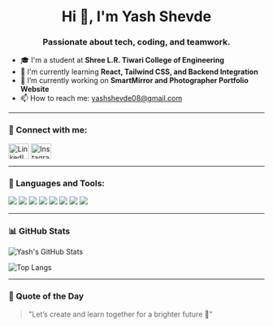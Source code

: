 <h1 align="center">Hi 👋, I'm Yash Shevde</h1>
<h3 align="center">Passionate about tech, coding, and teamwork.</h3>

- 🎓 I'm a student at **Shree L.R. Tiwari College of Engineering**  
- 🌱 I'm currently learning **React, Tailwind CSS, and Backend Integration**
- 🔭 I’m currently working on **SmartMirror and Photographer Portfolio Website**
- 📫 How to reach me: yashshevde08@gmail.com

---

### 🧩 Connect with me:
<p align="left">
<a href="www.linkedin.com/in/yashshevde" target="blank"><img align="center" src="https://cdn.jsdelivr.net/npm/simple-icons@v3/icons/linkedin.svg" alt="LinkedIn" height="30" width="40" /></a>
<a href="https://www.instagram.com/_mryashshevde_/" target="blank"><img align="center" src="https://cdn.jsdelivr.net/npm/simple-icons@v3/icons/instagram.svg" alt="Instagram" height="30" width="40" /></a>
</p>

---

### 🧰 Languages and Tools:

<p align="left"> 
  <img src="https://img.icons8.com/color/48/000000/html-5.png"/>
  <img src="https://img.icons8.com/color/48/000000/css3.png"/>
  <img src="https://img.icons8.com/color/48/000000/javascript.png"/>
  <img src="https://img.icons8.com/color/48/000000/python--v1.png"/>
  <img src="https://img.icons8.com/color/48/000000/git.png"/>
  <img src="https://img.icons8.com/fluency/48/github.png"/>
  <img src="https://img.icons8.com/color/48/react-native.png"/>
  <img src="https://img.icons8.com/color/48/000000/nodejs.png"/>
</p>

---

### 📊 GitHub Stats

![Yash's GitHub Stats](https://github-readme-stats.vercel.app/api?username=Shevdeyash&show_icons=true&theme=tokyonight)

![Top Langs](https://github-readme-stats.vercel.app/api/top-langs/?username=Shevdeyash&layout=compact&theme=tokyonight)

---

### 💬 Quote of the Day
> "Let’s create and learn together for a brighter future 🚀"
